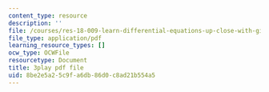 ```yaml
---
content_type: resource
description: ''
file: /courses/res-18-009-learn-differential-equations-up-close-with-gilbert-strang-and-cleve-moler-fall-2015/8be2e5a25c9fa6db86d0c8ad21b554a5_LwSk9M5lJx4.pdf
file_type: application/pdf
learning_resource_types: []
ocw_type: OCWFile
resourcetype: Document
title: 3play pdf file
uid: 8be2e5a2-5c9f-a6db-86d0-c8ad21b554a5
---
```

